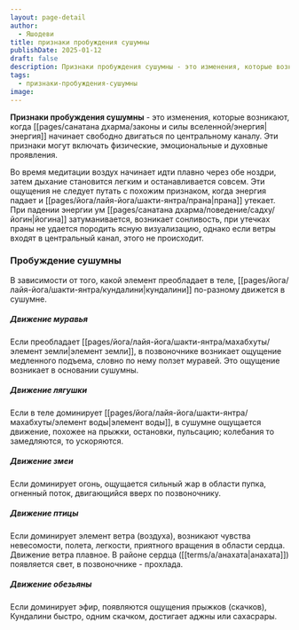 ```yaml
---
layout: page-detail
author:
  - Яшодеви
title: признаки пробуждения сушумны
publishDate: 2025-01-12
draft: false
description: Признаки пробуждения сушумны - это изменения, которые возникают, когда энергия начинает свободно двигаться по центральному каналу. Эти признаки могут включать физические, эмоциональные и духовные проявления.
tags:
  - признаки-пробуждения-сушумны
image:
---
```

**Признаки пробуждения сушумны** - это изменения, которые возникают, когда [[pages/санатана дхарма/законы и силы вселенной/энергия|энергия]] начинает свободно двигаться по центральному каналу. Эти признаки могут включать физические, эмоциональные и духовные проявления.

Во время медитации воздух начинает идти плавно через обе ноздри, затем дыхание становится легким и останавливается совсем. Эти ощущения не следует путать с похожим признаком, когда энергия падает и [[pages/йога/лайя-йога/шакти-янтра/прана|прана]] утекает. При падении энергии ум [[pages/санатана дхарма/поведение/садху/йогин|йогина]] затуманивается, возникает сонливость, при утечках праны не удается породить ясную визуализацию, однако если ветры входят в центральный канал, этого не происходит. 

### Пробуждение сушумны 

В зависимости от того, какой элемент преобладает в теле, [[pages/йога/лайя-йога/шакти-янтра/кундалини|кундалини]] по-разному движется в сушумне. 

##### Движение муравья 
Если преобладает [[pages/йога/лайя-йога/шакти-янтра/махабхуты/элемент земли|элемент земли]], в позвоночнике возникает ощущение медленного подъема, словно по нему ползет муравей. Это ощущение возникает в основании сушумны. 

##### Движение лягушки 
Если в теле доминирует [[pages/йога/лайя-йога/шакти-янтра/махабхуты/элемент воды|элемент воды]], в сушумне ощущается движение, похожее на прыжки, остановки, пульсацию; колебания то замедляются, то ускоряются. 

##### Движение змеи 
Если доминирует огонь, ощущается сильный жар в области пупка, огненный поток, двигающийся вверх по позвоночнику. 

##### Движение птицы 
Если доминирует элемент ветра (воздуха), возникают чувства невесомости, полета, легкости, приятного вращения в области сердца. Движение ветра плавное. В районе сердца ([[terms/a/анахата|анахата]]) появляется свет, в позвоночнике - прохлада. 

##### Движение обезьяны 
Если доминирует эфир, появляются ощущения прыжков (скачков), Кундалини быстро, одним скачком, достигает аджны или сахасрары.